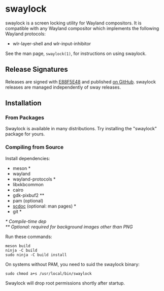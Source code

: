 # swaylock

swaylock is a screen locking utility for Wayland compositors. It is compatible
with any Wayland compositor which implements the following Wayland protocols:

- wlr-layer-shell and wlr-input-inhibitor

See the man page, `swaylock(1)`, for instructions on using swaylock.

## Release Signatures

Releases are signed with [E88F5E48](https://keys.openpgp.org/search?q=34FF9526CFEF0E97A340E2E40FDE7BE0E88F5E48)
and published [on GitHub](https://github.com/swaywm/swaylock/releases). swaylock
releases are managed independently of sway releases.

## Installation

### From Packages

Swaylock is available in many distributions. Try installing the "swaylock"
package for yours.

### Compiling from Source

Install dependencies:

* meson \*
* wayland
* wayland-protocols \*
* libxkbcommon
* cairo
* gdk-pixbuf2 \*\*
* pam (optional)
* [scdoc](https://git.sr.ht/~sircmpwn/scdoc) (optional: man pages) \*
* git \*

_\* Compile-time dep_  
_\*\* Optional: required for background images other than PNG_

Run these commands:

    meson build
    ninja -C build
    sudo ninja -C build install

On systems without PAM, you need to suid the swaylock binary:

    sudo chmod a+s /usr/local/bin/swaylock

Swaylock will drop root permissions shortly after startup.
